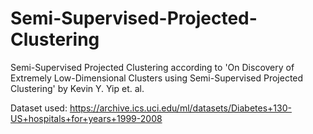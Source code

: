# Semi-Supervised-Projected-Clustering
Semi-Supervised Projected Clustering according to 'On Discovery of Extremely Low-Dimensional Clusters using Semi-Supervised Projected Clustering' by Kevin Y. Yip et. al.

Dataset used: https://archive.ics.uci.edu/ml/datasets/Diabetes+130-US+hospitals+for+years+1999-2008
